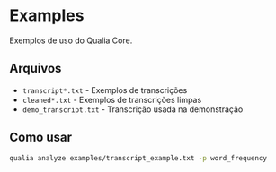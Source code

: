 # Examples

Exemplos de uso do Qualia Core.

## Arquivos
- `transcript*.txt` - Exemplos de transcrições
- `cleaned*.txt` - Exemplos de transcrições limpas
- `demo_transcript.txt` - Transcrição usada na demonstração

## Como usar
```bash
qualia analyze examples/transcript_example.txt -p word_frequency
```
